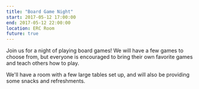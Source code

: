 ```yaml
---
title: "Board Game Night"
start: 2017-05-12 17:00:00
end: 2017-05-12 22:00:00
location: ERC Room
future: true
---
```


Join us for a night of playing board games! We will have a few games to choose from, but everyone is encouraged to bring their own favorite games and teach others how to play.

We'll have a room with a few large tables set up, and will also be providing some snacks and refreshments.
